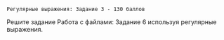     Регулярные выражения: Задание 3 - 130 баллов
Решите задание Работа с файлами: Задание 6 используя регулярные выражения.